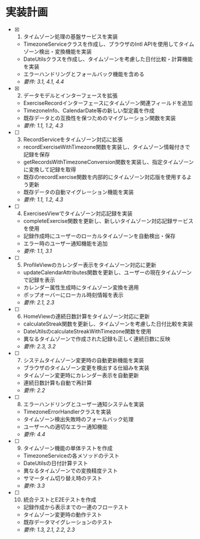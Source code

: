 # 実装計画

- [x] 1. タイムゾーン処理の基盤サービスを実装





  - TimezoneServiceクラスを作成し、ブラウザのIntl APIを使用してタイムゾーン検出・変換機能を実装
  - DateUtilsクラスを作成し、タイムゾーンを考慮した日付比較・計算機能を実装
  - エラーハンドリングとフォールバック機能を含める
  - _要件: 3.1, 4.1, 4.4_

- [x] 2. データモデルとインターフェースを拡張





  - ExerciseRecordインターフェースにタイムゾーン関連フィールドを追加
  - TimezoneInfo、CalendarDate等の新しい型定義を作成
  - 既存データとの互換性を保つためのマイグレーション関数を実装
  - _要件: 1.1, 1.2, 4.3_

- [ ] 3. RecordServiceをタイムゾーン対応に拡張
  - recordExerciseWithTimezone関数を実装し、タイムゾーン情報付きで記録を保存
  - getRecordsWithTimezoneConversion関数を実装し、指定タイムゾーンに変換して記録を取得
  - 既存のrecordExercise関数を内部的にタイムゾーン対応版を使用するよう更新
  - 既存データの自動マイグレーション機能を実装
  - _要件: 1.1, 1.2, 4.3_

- [ ] 4. ExercisesViewでタイムゾーン対応記録を実装
  - completeExercise関数を更新し、新しいタイムゾーン対応記録サービスを使用
  - 記録作成時にユーザーのローカルタイムゾーンを自動検出・保存
  - エラー時のユーザー通知機能を追加
  - _要件: 1.1, 3.1_

- [ ] 5. ProfileViewのカレンダー表示をタイムゾーン対応に更新
  - updateCalendarAttributes関数を更新し、ユーザーの現在タイムゾーンで記録を表示
  - カレンダー属性生成時にタイムゾーン変換を適用
  - ポップオーバーにローカル時刻情報を表示
  - _要件: 2.1, 2.3_

- [ ] 6. HomeViewの連続日数計算をタイムゾーン対応に更新
  - calculateStreak関数を更新し、タイムゾーンを考慮した日付比較を実装
  - DateUtilsのcalculateStreakWithTimezone関数を使用
  - 異なるタイムゾーンで作成された記録も正しく連続日数に反映
  - _要件: 2.3, 3.2_

- [ ] 7. システムタイムゾーン変更時の自動更新機能を実装
  - ブラウザのタイムゾーン変更を検出する仕組みを実装
  - タイムゾーン変更時にカレンダー表示を自動更新
  - 連続日数計算も自動で再計算
  - _要件: 2.2_

- [ ] 8. エラーハンドリングとユーザー通知システムを実装
  - TimezoneErrorHandlerクラスを実装
  - タイムゾーン検出失敗時のフォールバック処理
  - ユーザーへの適切なエラー通知機能
  - _要件: 4.4_

- [ ] 9. タイムゾーン機能の単体テストを作成
  - TimezoneServiceの各メソッドのテスト
  - DateUtilsの日付計算テスト
  - 異なるタイムゾーンでの変換精度テスト
  - サマータイム切り替え時のテスト
  - _要件: 3.3_

- [ ] 10. 統合テストとE2Eテストを作成
  - 記録作成から表示までの一連のフローテスト
  - タイムゾーン変更時の動作テスト
  - 既存データマイグレーションのテスト
  - _要件: 1.3, 2.1, 2.2, 2.3_